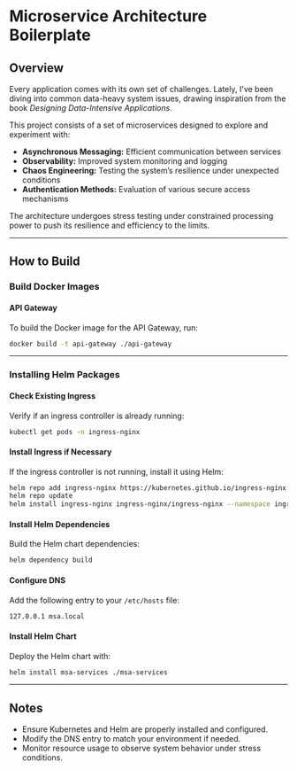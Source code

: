 # Microservice Architecture Boilerplate

## Overview

Every application comes with its own set of challenges. Lately, I've been diving into common data-heavy system issues, drawing inspiration from the book _Designing Data-Intensive Applications_.

This project consists of a set of microservices designed to explore and experiment with:
- **Asynchronous Messaging:** Efficient communication between services
- **Observability:** Improved system monitoring and logging
- **Chaos Engineering:** Testing the system’s resilience under unexpected conditions
- **Authentication Methods:** Evaluation of various secure access mechanisms

The architecture undergoes stress testing under constrained processing power to push its resilience and efficiency to the limits.

---

## How to Build

### Build Docker Images

#### API Gateway
To build the Docker image for the API Gateway, run:
```bash
docker build -t api-gateway ./api-gateway
```

---

### Installing Helm Packages

#### Check Existing Ingress
Verify if an ingress controller is already running:
```bash
kubectl get pods -n ingress-nginx
```

#### Install Ingress if Necessary
If the ingress controller is not running, install it using Helm:
```bash
helm repo add ingress-nginx https://kubernetes.github.io/ingress-nginx
helm repo update
helm install ingress-nginx ingress-nginx/ingress-nginx --namespace ingress-nginx --create-namespace
```

#### Install Helm Dependencies
Build the Helm chart dependencies:
```bash
helm dependency build
```

#### Configure DNS
Add the following entry to your `/etc/hosts` file:
```bash
127.0.0.1 msa.local
```

#### Install Helm Chart
Deploy the Helm chart with:
```bash
helm install msa-services ./msa-services
```

---

## Notes
- Ensure Kubernetes and Helm are properly installed and configured.
- Modify the DNS entry to match your environment if needed.
- Monitor resource usage to observe system behavior under stress conditions.
